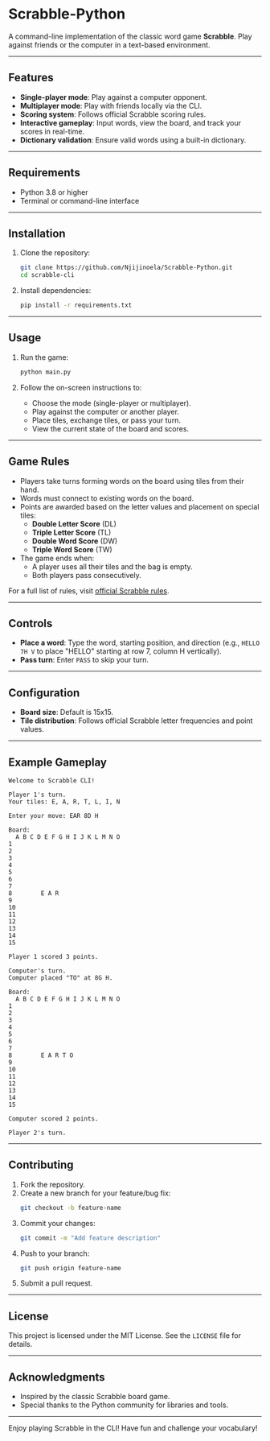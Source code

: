 # Scrabble-Python

A command-line implementation of the classic word game **Scrabble**. Play against friends or the computer in a text-based environment.

---

## Features

- **Single-player mode**: Play against a computer opponent.
- **Multiplayer mode**: Play with friends locally via the CLI.
- **Scoring system**: Follows official Scrabble scoring rules.
- **Interactive gameplay**: Input words, view the board, and track your scores in real-time.
- **Dictionary validation**: Ensure valid words using a built-in dictionary.

---

## Requirements

- Python 3.8 or higher
- Terminal or command-line interface

---

## Installation

1. Clone the repository:

   ```bash
   git clone https://github.com/Njijinoela/Scrabble-Python.git
   cd scrabble-cli
   ```

2. Install dependencies:
   ```bash
   pip install -r requirements.txt
   ```

---

## Usage

1. Run the game:

   ```bash
   python main.py
   ```

2. Follow the on-screen instructions to:
   - Choose the mode (single-player or multiplayer).
   - Play against the computer or another player.
   - Place tiles, exchange tiles, or pass your turn.
   - View the current state of the board and scores.

---

## Game Rules

- Players take turns forming words on the board using tiles from their hand.
- Words must connect to existing words on the board.
- Points are awarded based on the letter values and placement on special tiles:
  - **Double Letter Score** (DL)
  - **Triple Letter Score** (TL)
  - **Double Word Score** (DW)
  - **Triple Word Score** (TW)
- The game ends when:
  - A player uses all their tiles and the bag is empty.
  - Both players pass consecutively.

For a full list of rules, visit [official Scrabble rules](https://scrabble.hasbro.com/en-us/rules).

---

## Controls

- **Place a word**: Type the word, starting position, and direction (e.g., `HELLO 7H V` to place "HELLO" starting at row 7, column H vertically).
- **Pass turn**: Enter `PASS` to skip your turn.

---

## Configuration

- **Board size**: Default is 15x15.
- **Tile distribution**: Follows official Scrabble letter frequencies and point values.

---

## Example Gameplay

```
Welcome to Scrabble CLI!

Player 1's turn.
Your tiles: E, A, R, T, L, I, N

Enter your move: EAR 8D H

Board:
  A B C D E F G H I J K L M N O
1
2
3
4
5
6
7
8        E A R
9
10
11
12
13
14
15

Player 1 scored 3 points.

Computer's turn.
Computer placed "TO" at 8G H.

Board:
  A B C D E F G H I J K L M N O
1
2
3
4
5
6
7
8        E A R T O
9
10
11
12
13
14
15

Computer scored 2 points.

Player 2's turn.
```

---

## Contributing

1. Fork the repository.
2. Create a new branch for your feature/bug fix:
   ```bash
   git checkout -b feature-name
   ```
3. Commit your changes:
   ```bash
   git commit -m "Add feature description"
   ```
4. Push to your branch:
   ```bash
   git push origin feature-name
   ```
5. Submit a pull request.

---

## License

This project is licensed under the MIT License. See the `LICENSE` file for details.

---

## Acknowledgments

- Inspired by the classic Scrabble board game.
- Special thanks to the Python community for libraries and tools.

---

Enjoy playing Scrabble in the CLI! Have fun and challenge your vocabulary!
